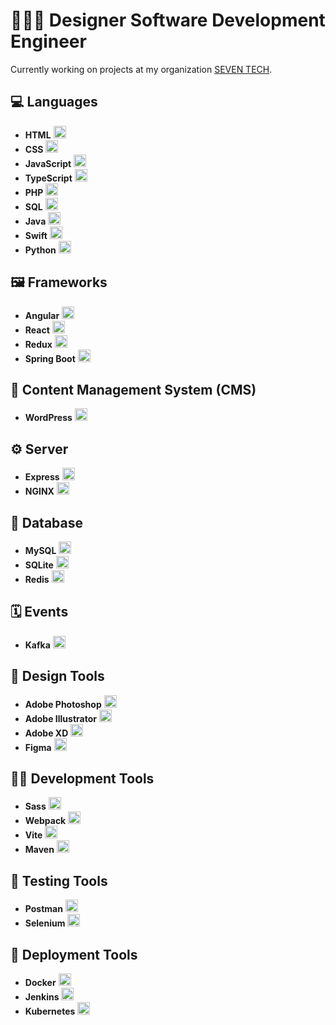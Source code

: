 # 🧑🏽‍💻 Designer Software Development Engineer
Currently working on projects at my organization [SEVEN TECH](https://github.com/the7ofdiamonds).

## 💻 Languages
- **HTML** <img src="https://skillicons.dev/icons?i=html" alt="HTML" width="20" height="20"/>
- **CSS** <img src="https://skillicons.dev/icons?i=css" alt="CSS" width="20" height="20"/>
- **JavaScript** <img src="https://skillicons.dev/icons?i=javascript" alt="JavaScript" width="20" height="20"/>
- **TypeScript** <img src="https://skillicons.dev/icons?i=typescript" alt="TypeScript" width="20" height="20"/>
- **PHP** <img src="https://skillicons.dev/icons?i=php" alt="PHP" width="20" height="20"/>
- **SQL** <img src="https://skillicons.dev/icons?i=mysql" alt="SQL" width="20" height="20"/>
- **Java** <img src="https://skillicons.dev/icons?i=java" alt="Java" width="20" height="20"/>
- **Swift** <img src="https://skillicons.dev/icons?i=swift" alt="Swift" width="20" height="20"/>
- **Python** <img src="https://skillicons.dev/icons?i=python" alt="SQL" width="20" height="20"/>

## 🖼️ Frameworks
- **Angular** <img src="https://skillicons.dev/icons?i=angular" alt="Angular" width="20" height="20"/>
- **React** <img src="https://skillicons.dev/icons?i=react" alt="React" width="20" height="20"/>
- **Redux** <img src="https://skillicons.dev/icons?i=redux" alt="Redux" width="20" height="20"/>
- **Spring Boot** <img src="https://skillicons.dev/icons?i=spring" alt="Spring" width="20" height="20"/>

## 📰 Content Management System (CMS)
- **WordPress** <img src="https://skillicons.dev/icons?i=wordpress" alt="WordPress" width="20" height="20"/>

## ⚙ Server
- **Express** <img src="https://skillicons.dev/icons?i=express" alt="Express" width="20" height="20"/>
- **NGINX** <img src="https://skillicons.dev/icons?i=nginx" alt="NGINX" width="20" height="20"/>

## 💽 Database
- **MySQL** <img src="https://skillicons.dev/icons?i=mysql" alt="MySQL" width="20" height="20"/>
- **SQLite** <img src="https://skillicons.dev/icons?i=sqlite" alt="SQLite" width="20" height="20"/>
- **Redis** <img src="https://skillicons.dev/icons?i=redis" alt="Redis" width="20" height="20"/>

## 🗓️ Events
- **Kafka** <img src="https://skillicons.dev/icons?i=kafka" alt="Kafka" width="20" height="20"/>

## 🎨 Design Tools
- **Adobe Photoshop** <img src="https://skillicons.dev/icons?i=photoshop" alt="Photoshop" width="20" height="20"/>
- **Adobe Illustrator** <img src="https://skillicons.dev/icons?i=ai" alt="Illustrator" width="20" height="20"/>
- **Adobe XD** <img src="https://skillicons.dev/icons?i=xd" alt="XD" width="20" height="20"/>
- **Figma** <img src="https://skillicons.dev/icons?i=figma" alt="Figma" width="20" height="20"/>

## 👷🏽 Development Tools
- **Sass** <img src="https://skillicons.dev/icons?i=sass" alt="Sass" width="20" height="20"/>
- **Webpack** <img src="https://skillicons.dev/icons?i=webpack" alt="Webpack" width="20" height="20"/>
- **Vite** <img src="https://skillicons.dev/icons?i=vite" alt="Vite" width="20" height="20"/>
- **Maven** <img src="https://skillicons.dev/icons?i=maven" alt="Maven" width="20" height="20"/>

## 🧪 Testing Tools
- **Postman** <img src="https://skillicons.dev/icons?i=postman" alt="Postman" width="20" height="20"/>
- **Selenium** <img src="https://skillicons.dev/icons?i=selenium" alt="Selenium" width="20" height="20"/>

## 🚀 Deployment Tools
- **Docker** <img src="https://skillicons.dev/icons?i=docker" alt="Docker" width="20" height="20"/>
- **Jenkins** <img src="https://skillicons.dev/icons?i=jenkins" alt="Jenkins" width="20" height="20"/>
- **Kubernetes** <img src="https://skillicons.dev/icons?i=kubernetes" alt="Kubernetes" width="20" height="20"/>
